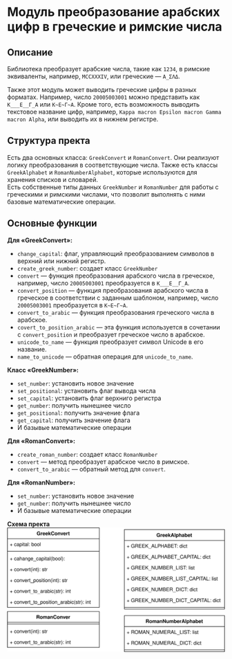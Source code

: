 # Модуль преобразование арабских цифр в греческие и римские числа

## Описание

Библиотека преобразует арабские числа, такие как `1234`, в римские эквиваленты, например, `MCCXXXIV`, или греческие — `Α_ΣΛΔ`.

Также этот модуль может выводить греческие цифры в разных форматах. Например, число `20005003001` можно представить как `Κ___Ε__Γ_Α` или `Κ~Ε~Γ~Α`. Кроме того, есть возможность выводить текстовое название цифр, например, `Kappa macron Epsilon macron Gamma macron Alpha`, или выводить их в нижнем регистре.  

## Структура пректа

Есть два основных класса: `GreekConvert` и `RomanConvert`. Они реализуют логику преобразования в соответствующие числа. Также есть классы `GreekAlphabet` и `RomanNumberAlphabet`, которые используются для хранения списков и словарей.  
Есть собственные типы данных `GreekNumber` и `RomanNumber` для работы с греческими и римскими числами, что позволит выполнять с ними базовые математические операции.

## Основные функции

**Для «GreekConvert»:**

- `change_capital`: флаг, управляющий преобразованием символов в верхний или нижний регистр.
- `create_greek_number`: создает класс `GreekNumber`
- `convert` — функция преобразования арабского числа в греческое, например, число `20005003001` преобразуется в `Κ___Ε__Γ_Α`.
- `convert_position` — функция преобразования арабского числа в греческое в соответствии с заданным шаблоном, например, число `20005003001` преобразуется в `Κ~Ε~Γ~Α`.
- `convert_to_arabic` — функция преобразования греческого числа в арабское.
- `covert_to_position_arabic` — эта функция используется в сочетании с `convert_position` и преобразует греческое число в арабское.
- `unicode_to_name` — функция преобразует символ Unicode в его название.
- `name_to_unicode` — обратная операция для `unicode_to_name`.

**Класс «GreekNumber»:**

- `set_number`: установить новое значение
- `set_positional`: установить флаг вывода числа
- `set_capital`: установить флаг верхниго регистра
- `get_number`: получить нынешнее число
- `get_positional`: получить значение флага
- `get_capital`: получить значение флага
- И базывые математические операции

**Для «RomanConvert»:**

- `create_roman_number`: создает класс `RomanNumber`
- `convert` — метод преобразует арабское число в римское.
- `convert_to_arabic` — обратный метод для `convert`.

**Для «RomanNumber»:**

- `set_number`: установить новое значение
- `get_number`: получить нынешнее число
- И базывые математические операции

**Схема пректа**  
![ScheemProject](./Diagrams/ArabicToRoman.drawio.svg)
